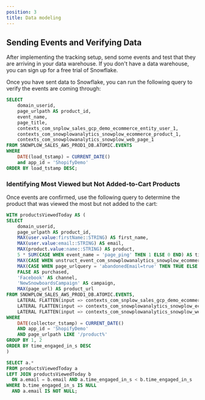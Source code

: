 ```yaml
---
position: 3
title: Data modeling
---
```

## Sending Events and Verifying Data

After implementing the tracking setup, send some events and test that they are arriving in your data warehouse. If you don't have a data warehouse, you can sign up for a free trial of Snowflake.

Once you have sent data to Snowflake, you can run the following query to verify the events are coming through:

```sql
SELECT 
    domain_userid, 
    page_urlpath AS product_id, 
    event_name,
    page_title,
    contexts_com_snplow_sales_gcp_demo_ecommerce_entity_user_1,
    contexts_com_snowplowanalytics_snowplow_ecommerce_product_1,
    contexts_com_snowplowanalytics_snowplow_web_page_1
FROM SNOWPLOW_SALES_AWS_PROD1_DB.ATOMIC.EVENTS
WHERE 
    DATE(load_tstamp) = CURRENT_DATE()
    and app_id = 'ShopifyDemo'
ORDER BY load_tstamp DESC;
```

### Identifying Most Viewed but Not Added-to-Cart Products

Once events are confirmed, use the following query to determine the product that was viewed the most but not added to the cart:

```sql
WITH productsViewedToday AS (
SELECT 
    domain_userid, 
    page_urlpath AS product_id, 
    MAX(user.value:firstName::STRING) AS first_name, 
    MAX(user.value:email::STRING) AS email,
    MAX(product.value:name::STRING) AS product,
    5 * SUM(CASE WHEN event_name = 'page_ping' THEN 1 ELSE 0 END) AS time_engaged_in_s,
    MAX(CASE WHEN unstruct_event_com_snowplowanalytics_snowplow_ecommerce_snowplow_ecommerce_action_1:type::STRING = 'add_to_cart' THEN TRUE ELSE FALSE END) AS add_to_cart,
    MAX(CASE WHEN page_urlquery = 'abandonedEmail=true' THEN TRUE ELSE FALSE END) AS winback_successful,
    FALSE AS purchased,
    'Facebook' AS channel,
    'NewSnowboardsCampaign' AS campaign,
    MAX(page_url) AS product_url
FROM SNOWPLOW_SALES_AWS_PROD1_DB.ATOMIC.EVENTS,
    LATERAL FLATTEN(input => contexts_com_snplow_sales_gcp_demo_ecommerce_entity_user_1) user,
    LATERAL FLATTEN(input => contexts_com_snowplowanalytics_snowplow_ecommerce_product_1) product,
    LATERAL FLATTEN(input => contexts_com_snowplowanalytics_snowplow_web_page_1) page
WHERE 
    DATE(collector_tstamp) = CURRENT_DATE()
    AND app_id = 'ShopifyDemo'
    AND page_urlpath LIKE '/product%'
GROUP BY 1, 2
ORDER BY time_engaged_in_s DESC
)

SELECT a.* 
FROM productsViewedToday a
LEFT JOIN productsViewedToday b
  ON a.email = b.email AND a.time_engaged_in_s < b.time_engaged_in_s
WHERE b.time_engaged_in_s IS NULL 
  AND a.email IS NOT NULL;
```